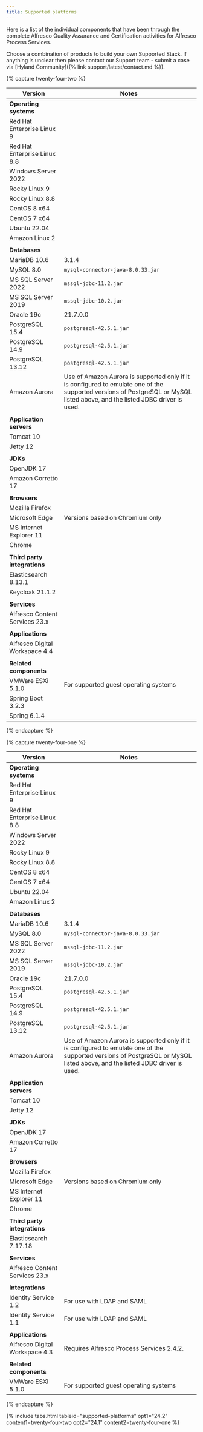 ```yaml
---
title: Supported platforms
---
```


Here is a list of the individual components that have been through the complete Alfresco Quality Assurance and Certification activities for Alfresco Process Services.

Choose a combination of products to build your own Supported Stack. If anything is unclear then please contact our Support team - submit a case via [Hyland Community]({% link support/latest/contact.md %}).

{% capture twenty-four-two %}

| Version | Notes |
| ------- | ----- |
| **Operating systems** | |
| Red Hat Enterprise Linux 9 | |
| Red Hat Enterprise Linux 8.8 | |
| Windows Server 2022 | |
| Rocky Linux 9 | |
| Rocky Linux 8.8 | |
| CentOS 8 x64 | |
| CentOS 7 x64 | |
| Ubuntu 22.04 | |
| Amazon Linux 2 | |
| | |
| **Databases** | |
| MariaDB 10.6 | 3.1.4 |
| MySQL 8.0 | `mysql-connector-java-8.0.33.jar` |
| MS SQL Server 2022 | `mssql-jdbc-11.2.jar` |
| MS SQL Server 2019 | `mssql-jdbc-10.2.jar` |
| Oracle 19c | 21.7.0.0 |
| PostgreSQL 15.4 | `postgresql-42.5.1.jar` |
| PostgreSQL 14.9 | `postgresql-42.5.1.jar` |
| PostgreSQL 13.12 | `postgresql-42.5.1.jar` |
| Amazon Aurora | Use of Amazon Aurora is supported only if it is configured to emulate one of the supported versions of PostgreSQL or MySQL listed above, and the listed JDBC driver is used. |
| | |
| **Application servers** | |
| Tomcat 10 | |
| Jetty 12 | |
| | |
| **JDKs** | |
| OpenJDK 17 | |
| Amazon Corretto 17 | |
| | |
| **Browsers** | |
| Mozilla Firefox | |
| Microsoft Edge | Versions based on Chromium only |
| MS Internet Explorer 11 | |
| Chrome | |
| | |
| **Third party integrations** | |
| Elasticsearch 8.13.1 | |
| Keycloak 21.1.2 | |
| | |
| **Services** | |
| Alfresco Content Services 23.x | |
| | |
| **Applications** | |
| Alfresco Digital Workspace 4.4 | |
| | |
| **Related components** | |
| VMWare ESXi 5.1.0 | For supported guest operating systems |
| Spring Boot 3.2.3 | |
| Spring 6.1.4 | |

{% endcapture %}

{% capture twenty-four-one %}

| Version | Notes |
| ------- | ----- |
| **Operating systems** | |
| Red Hat Enterprise Linux 9 | |
| Red Hat Enterprise Linux 8.8 | |
| Windows Server 2022 | |
| Rocky Linux 9 | |
| Rocky Linux 8.8 | |
| CentOS 8 x64 | |
| CentOS 7 x64 | |
| Ubuntu 22.04 | |
| Amazon Linux 2 | |
| | |
| **Databases** | |
| MariaDB 10.6 | 3.1.4 |
| MySQL 8.0 | `mysql-connector-java-8.0.33.jar` |
| MS SQL Server 2022 | `mssql-jdbc-11.2.jar` |
| MS SQL Server 2019 | `mssql-jdbc-10.2.jar` |
| Oracle 19c | 21.7.0.0 |
| PostgreSQL 15.4 | `postgresql-42.5.1.jar` |
| PostgreSQL 14.9 | `postgresql-42.5.1.jar` |
| PostgreSQL 13.12 | `postgresql-42.5.1.jar` |
| Amazon Aurora | Use of Amazon Aurora is supported only if it is configured to emulate one of the supported versions of PostgreSQL or MySQL listed above, and the listed JDBC driver is used. |
| | |
| **Application servers** | |
| Tomcat 10 | |
| Jetty 12 | |
| | |
| **JDKs** | |
| OpenJDK 17 |  |
| Amazon Corretto 17 |  |
| | |
| **Browsers** | |
| Mozilla Firefox | |
| Microsoft Edge | Versions based on Chromium only |
| MS Internet Explorer 11 | |
| Chrome | |
| | |
| **Third party integrations** | |
| Elasticsearch 7.17.18 | |
| | |
| **Services** | |
| Alfresco Content Services 23.x |  |
| | |
| **Integrations** | |
| Identity Service 1.2 | For use with LDAP and SAML |
| Identity Service 1.1 | For use with LDAP and SAML |
| | |
| **Applications** | |
| Alfresco Digital Workspace 4.3 | Requires Alfresco Process Services 2.4.2. |
| | |
| **Related components** | |
| VMWare ESXi 5.1.0 | For supported guest operating systems |

{% endcapture %}

{% include tabs.html tableid="supported-platforms" opt1="24.2" content1=twenty-four-two opt2="24.1" content2=twenty-four-one %}
